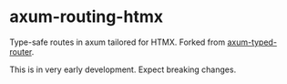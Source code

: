 # axum-routing-htmx

Type-safe routes in axum tailored for HTMX. Forked from [axum-typed-router](https://github.com/jvdwrf/axum-typed-routing).

This is in very early development. Expect breaking changes.
